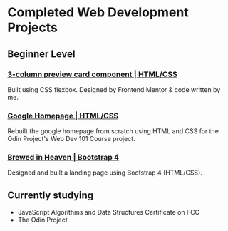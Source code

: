 # Completed Web Development Projects
## Beginner Level
### [3-column preview card component | HTML/CSS](https://github.com/rachanahegde/3-column-preview-card)
Built using CSS flexbox. Designed by Frontend Mentor & code written by me.

### [Google Homepage | HTML/CSS](https://github.com/rachanahegde/google-homepage)
Rebuilt the google homepage from scratch using HTML and CSS for the Odin Project's Web Dev 101 Course project.

### [Brewed in Heaven | Bootstrap 4](https://github.com/rachanahegde/brewed-in-heaven)
Designed and built a landing page using Bootstrap 4 (HTML/CSS).

## Currently studying 
- JavaScript Algorithms and Data Structures Certificate on FCC 
- The Odin Project

